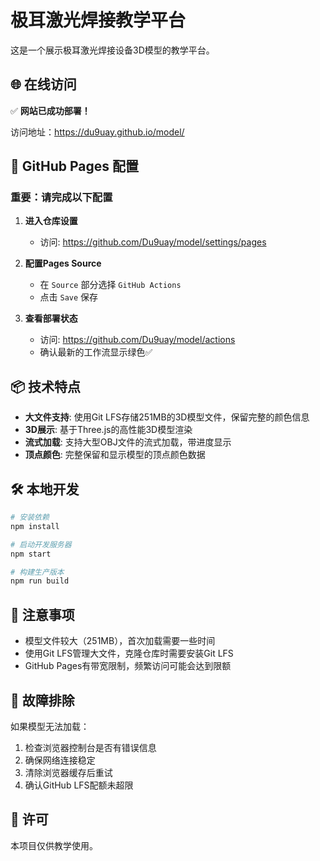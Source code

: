 # 极耳激光焊接教学平台

这是一个展示极耳激光焊接设备3D模型的教学平台。

## 🌐 在线访问

✅ **网站已成功部署！**

访问地址：https://du9uay.github.io/model/

## 🚀 GitHub Pages 配置

### 重要：请完成以下配置

1. **进入仓库设置**
   - 访问: https://github.com/Du9uay/model/settings/pages
   
2. **配置Pages Source**
   - 在 `Source` 部分选择 `GitHub Actions`
   - 点击 `Save` 保存

3. **查看部署状态**
   - 访问: https://github.com/Du9uay/model/actions
   - 确认最新的工作流显示绿色✅

## 📦 技术特点

- **大文件支持**: 使用Git LFS存储251MB的3D模型文件，保留完整的颜色信息
- **3D展示**: 基于Three.js的高性能3D模型渲染
- **流式加载**: 支持大型OBJ文件的流式加载，带进度显示
- **顶点颜色**: 完整保留和显示模型的顶点颜色数据

## 🛠️ 本地开发

```bash
# 安装依赖
npm install

# 启动开发服务器
npm start

# 构建生产版本
npm run build
```

## 📝 注意事项

- 模型文件较大（251MB），首次加载需要一些时间
- 使用Git LFS管理大文件，克隆仓库时需要安装Git LFS
- GitHub Pages有带宽限制，频繁访问可能会达到限额

## 🔧 故障排除

如果模型无法加载：
1. 检查浏览器控制台是否有错误信息
2. 确保网络连接稳定
3. 清除浏览器缓存后重试
4. 确认GitHub LFS配额未超限

## 📄 许可

本项目仅供教学使用。